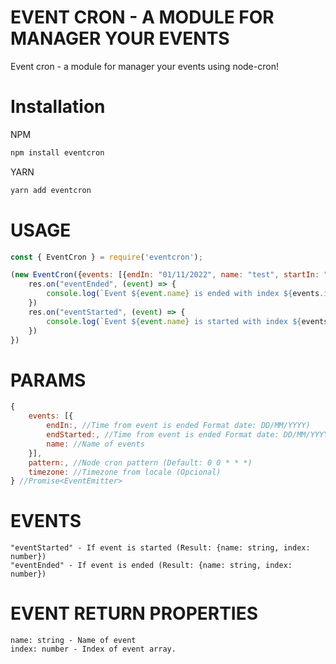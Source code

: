 # EVENT CRON - A MODULE FOR MANAGER YOUR EVENTS

Event cron - a module for manager your events using node-cron!

# Installation

NPM


```bash
npm install eventcron
```

YARN

```bash
yarn add eventcron
```

# USAGE

```js
const { EventCron } = require('eventcron');

(new EventCron({events: [{endIn: "01/11/2022", name: "test", startIn: "31/10/2022"}], timezone: "America/SaoPau"})).start().then(res => {
    res.on("eventEnded", (event) => {
        console.log(`Event ${event.name} is ended with index ${events.index}`)
    })
    res.on("eventStarted", (event) => {
        console.log(`Event ${event.name} is started with index ${events.index}`)
    })
})
```

# PARAMS

```js
{
    events: [{
        endIn:, //Time from event is ended Format date: DD/MM/YYYY)
        endStarted:, //Time from event is ended Format date: DD/MM/YYYY)
        name: //Name of events
    }],
    pattern:, //Node cron pattern (Default: 0 0 * * *)
    timezone: //Timezone from locale (Opcional)
} //Promise<EventEmitter>
```

# EVENTS

```
"eventStarted" - If event is started (Result: {name: string, index: number}) 
"eventEnded" - If event is ended (Result: {name: string, index: number})
```

# EVENT RETURN PROPERTIES

```
name: string - Name of event
index: number - Index of event array.
```
